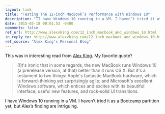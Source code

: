 ```yaml
---
layout: link
title: "Testing The 12-inch MacBook’s Performance with Windows 10"
description: "TI have Windows 10 running in a VM. I haven’t tried it as a Bootcamp partition yet, but Alex’s finding are intriguing."
date: 2015-05-18 00:01:53 -0400
comments: false
ref_url: http://www.alexvking.com/12_inch_macbook_and_windows_10.html
in_reply_to: http://www.alexvking.com/12_inch_macbook_and_windows_10.html
ref_source: "Alex King’s Personal Blog"
---
```


This was in interesting read from [Alex King](https://twitter.com/Alex_V_King). My favorite quote?

> [I]t's ironic that in some regards, the new MacBook runs Windows 10 (a prerelease version, at that) better than it runs OS X. But it's a testament to two things: Apple's fantastic MacBook hardware, which is forward-thinking yet surprisingly agile; and Microsoft's excellent Windows software, which entices and excites with its beautiful interface, useful new features, and rock-solid UI transitions.

I have Windows 10 running in a VM. I haven’t tried it as a Bootcamp partition yet, but Alex’s finding are intriguing.